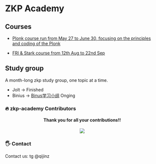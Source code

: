 # ZKP Academy

## Courses
- [Plonk course run from May 27 to June 30, focusing on the principles and coding of the Plonk](https://github.com/Antalpha-Labs/zkp-study-group/tree/main/Plonk)

- [FRI & Stark course from 12th Aug to 22nd Sep](https://github.com/Antalpha-Labs/zkp-academy/tree/main/FRI%26Stark)

## Study group
A month-long zkp study group, one topic at a time.
- Jolt -> Finished
- Binius -> [Binus学习小组](https://github.com/Antalpha-Labs/zkp-academy/issues/5) Onging

### 🔥 zkp-academy Contributors

<div align="center">
  <h4 align="center">
    Thank you for all your contributions!!
  </h4>
  <a href="https://github.com/Antalpha-Labs/zkp-academy/graphs/contributors">
    <img src="https://contrib.rocks/image?repo=Antalpha-Labs/zkp-academy" />
  </a>
</div>

### 🖐️ Contact

Contact us: tg @qijinz

